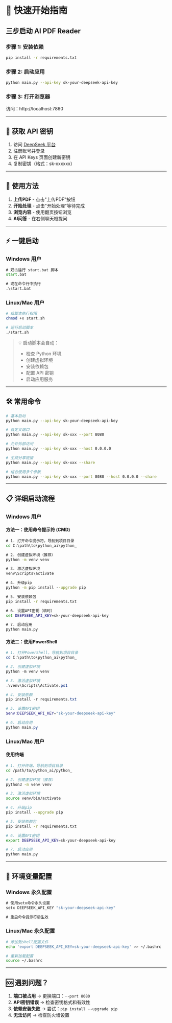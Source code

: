 # 🚀 快速开始指南

## 三步启动 AI PDF Reader

### 步骤 1: 安装依赖
```bash
pip install -r requirements.txt
```

### 步骤 2: 启动应用
```bash
python main.py --api-key sk-your-deepseek-api-key
```

### 步骤 3: 打开浏览器
访问：http://localhost:7860

---

## 🔑 获取 API 密钥

1. 访问 [DeepSeek 平台](https://platform.deepseek.com/)
2. 注册账号并登录
3. 在 API Keys 页面创建新密钥
4. 复制密钥（格式：sk-xxxxxx）

---

## 📱 使用方法

1. **上传PDF** - 点击"上传PDF"按钮
2. **开始处理** - 点击"开始处理"等待完成  
3. **浏览内容** - 使用翻页按钮浏览
4. **AI问答** - 在右侧聊天框提问

---

## ⚡ 一键启动

### Windows 用户
```cmd
# 双击运行 start.bat 脚本
start.bat

# 或在命令行中执行
.\start.bat
```

### Linux/Mac 用户  
```bash
# 给脚本执行权限
chmod +x start.sh

# 运行启动脚本
./start.sh
```

> 💡 启动脚本会自动：
> - 检查 Python 环境
> - 创建虚拟环境
> - 安装依赖包
> - 配置 API 密钥
> - 启动应用服务

---

## 🛠️ 常用命令

```bash
# 基本启动
python main.py --api-key sk-your-deepseek-api-key

# 自定义端口
python main.py --api-key sk-xxx --port 8080

# 允许外部访问
python main.py --api-key sk-xxx --host 0.0.0.0

# 生成分享链接
python main.py --api-key sk-xxx --share

# 组合使用多个参数
python main.py --api-key sk-xxx --port 8080 --host 0.0.0.0 --share
```

---

## 📋 详细启动流程

### Windows 用户

#### 方法一：使用命令提示符 (CMD)
```cmd
# 1. 打开命令提示符，导航到项目目录
cd C:\path\to\python_ai\python_

# 2. 创建虚拟环境（推荐）
python -m venv venv

# 3. 激活虚拟环境
venv\Scripts\activate

# 4. 升级pip
python -m pip install --upgrade pip

# 5. 安装依赖包
pip install -r requirements.txt

# 6. 设置API密钥（临时）
set DEEPSEEK_API_KEY=sk-your-deepseek-api-key

# 7. 启动应用
python main.py
```

#### 方法二：使用PowerShell
```powershell
# 1. 打开PowerShell，导航到项目目录
cd C:\path\to\python_ai\python_

# 2. 创建虚拟环境
python -m venv venv

# 3. 激活虚拟环境
.\venv\Scripts\Activate.ps1

# 4. 安装依赖
pip install -r requirements.txt

# 5. 设置API密钥
$env:DEEPSEEK_API_KEY="sk-your-deepseek-api-key"

# 6. 启动应用
python main.py
```

### Linux/Mac 用户

#### 使用终端
```bash
# 1. 打开终端，导航到项目目录
cd /path/to/python_ai/python_

# 2. 创建虚拟环境（推荐）
python3 -m venv venv

# 3. 激活虚拟环境
source venv/bin/activate

# 4. 升级pip
pip install --upgrade pip

# 5. 安装依赖包
pip install -r requirements.txt

# 6. 设置API密钥
export DEEPSEEK_API_KEY=sk-your-deepseek-api-key

# 7. 启动应用
python main.py
```

---

## 📝 环境变量配置

### Windows 永久配置
```cmd
# 使用setx命令永久设置
setx DEEPSEEK_API_KEY "sk-your-deepseek-api-key"

# 重启命令提示符后生效
```

### Linux/Mac 永久配置
```bash
# 添加到shell配置文件
echo 'export DEEPSEEK_API_KEY=sk-your-deepseek-api-key' >> ~/.bashrc

# 重新加载配置
source ~/.bashrc
```

---

## 🆘 遇到问题？

1. **端口被占用** → 更换端口：`--port 8080`
2. **API密钥错误** → 检查密钥格式和有效性
3. **依赖安装失败** → 尝试：`pip install --upgrade pip`
4. **无法访问** → 检查防火墙设置


